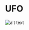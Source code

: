 # UFO


![alt text](https://raw.githubusercontent.com/KitWilliams07/UFO/main/UFO/Gender:Usage:User.png)
